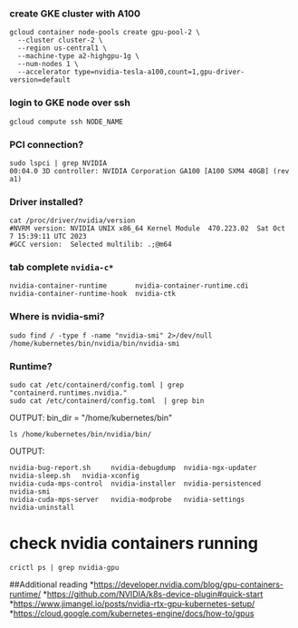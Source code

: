 ### create GKE cluster with A100 
```
gcloud container node-pools create gpu-pool-2 \
  --cluster cluster-2 \
  --region us-central1 \
  --machine-type a2-highgpu-1g \
  --num-nodes 1 \
  --accelerator type=nvidia-tesla-a100,count=1,gpu-driver-version=default
```

### login to GKE node over ssh
```
gcloud compute ssh NODE_NAME
```
### PCI connection?
```
sudo lspci | grep NVIDIA
00:04.0 3D controller: NVIDIA Corporation GA100 [A100 SXM4 40GB] (rev a1)

```
### Driver installed?
```
cat /proc/driver/nvidia/version
#NVRM version: NVIDIA UNIX x86_64 Kernel Module  470.223.02  Sat Oct  7 15:39:11 UTC 2023
#GCC version:  Selected multilib: .;@m64
```

### tab complete `nvidia-c*`
```
nvidia-container-runtime       nvidia-container-runtime.cdi   
nvidia-container-runtime-hook  nvidia-ctk
```

### Where is nvidia-smi?
```
sudo find / -type f -name "nvidia-smi" 2>/dev/null
/home/kubernetes/bin/nvidia/bin/nvidia-smi
```

### Runtime?
```
sudo cat /etc/containerd/config.toml | grep "containerd.runtimes.nvidia."
sudo cat /etc/containerd/config.toml  | grep bin
```
OUTPUT:
bin_dir = "/home/kubernetes/bin"

```
ls /home/kubernetes/bin/nvidia/bin/
```
OUTPUT:
```
nvidia-bug-report.sh     nvidia-debugdump  nvidia-ngx-updater   nvidia-sleep.sh   nvidia-xconfig
nvidia-cuda-mps-control  nvidia-installer  nvidia-persistenced  nvidia-smi
nvidia-cuda-mps-server   nvidia-modprobe   nvidia-settings      nvidia-uninstall
```

# check nvidia containers running
```
crictl ps | grep nvidia-gpu
```

##Additional reading
*https://developer.nvidia.com/blog/gpu-containers-runtime/
*https://github.com/NVIDIA/k8s-device-plugin#quick-start
*https://www.jimangel.io/posts/nvidia-rtx-gpu-kubernetes-setup/
*https://cloud.google.com/kubernetes-engine/docs/how-to/gpus
